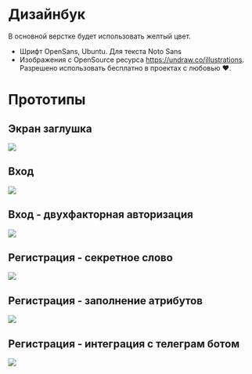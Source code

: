 # Дизайнбук
В основной верстке будет использовать желтый цвет. 
- Шрифт OpenSans, Ubuntu. Для текста Noto Sans
- Изображения с OpenSource ресурса https://undraw.co/illustrations. Разрешено использовать бесплатно в проектах с любовью ❤. 
# Прототипы
## Экран заглушка
![](https://github.com/Heardline/Dwellers_app/blob/main/docs/ui/ui_onboarding.png)
## Вход
![](https://github.com/Heardline/Dwellers_app/blob/main/docs/ui/ui_login.png)
## Вход - двухфакторная авторизация
![](https://github.com/Heardline/Dwellers_app/blob/main/docs/ui/ui_signin.png)
## Регистрация - секретное слово
![](https://github.com/Heardline/Dwellers_app/blob/main/docs/ui/ui_secret_code.png)
## Регистрация - заполнение атрибутов
![](https://github.com/Heardline/Dwellers_app/blob/main/docs/ui/ui_auth.png)
## Регистрация - интеграция с телеграм ботом
![](https://github.com/Heardline/Dwellers_app/blob/main/docs/ui/ui_join_secret.png)
